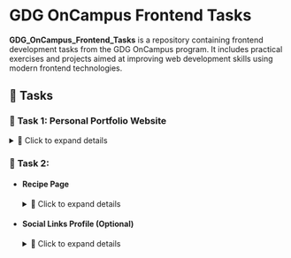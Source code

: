 # GDG OnCampus Frontend Tasks

**GDG_OnCampus_Frontend_Tasks** is a repository containing frontend development tasks from the GDG OnCampus program. It includes practical exercises and projects aimed at improving web development skills using modern frontend technologies.

## 🚀 Tasks

### 📌 **Task 1:** Personal Portfolio Website

<details>
  <summary>🔹 Click to expand details</summary>

#### 📝 General Requirements
- The website should be a **single-page portfolio** with navigation links to different sections.
- The design should be **clean and professional**.
- All content should be **SEO-friendly** and optimized for performance (**semantic HTML**).

#### 🏷️ Header Section
- Display a **logo** or **your name**.

#### 🗺️ Navigation Section
- Provide navigation links to:
  - About Me
  - Projects
  - Skills
  - Contact
- Links should be **clickable** and navigate to sections using `id` attributes.

#### 👤 About Me Section
- Include a **heading**: `About Me`.
- Add a **short introduction** about yourself.
- Display a **profile picture (`profile.jpg`)** with a width of **150px**.

#### 🏗️ Projects Section
- Include a **heading**: `My Projects`.
- Display at least **three projects**, each with:
  - A **title** (e.g., "Project 1").
  - A **short description**.

#### 🛠️ Skills Section
- Include a **heading**: `My Skills`.
- Display a **list of key skills** (e.g., HTML, CSS, JavaScript).

#### 📊 Projects Table Section
- Display a **table** with the following columns:
  - Project Name
  - Description
  - Technologies Used
- List at least **three projects** with relevant details.

#### 📞 Contact Section
- Include a **heading**: `Contact Me`.
- Provide a **contact form** with:
  - **Name** (Required, Text Input)
  - **Email** (Required, Email Input)
  - **Message** (Required, Textarea)
  - **Submit Button**

#### 🎥 Multimedia Section
- Include a **heading**: `Watch My Video`.
- Embed a **YouTube video** using an `iframe`.
- Add **audio or videos** about your favorite TV show.

#### ⚡ Footer Section
- Display **copyright information**: `© 2025 My Portfolio. All rights reserved.`
- Provide a **link to an external website**.
- Provide a **download link** for your resume (`resume.pdf`).

</details>

### 📌 **Task 2:** 
- #### Recipe Page

  <details>
    <summary>🔹 Click to expand details</summary>
    
    <div align="center">
      <img src="./Task 2/Recipe Page/assets/preview.jpg" width="90%">
    </div>
    
    This task will be a challenge from Frontend Mentor. Here is the challenge link: 
    https://www.frontendmentor.io/challenges/recipe-page-KiTsR8QQKm
    
    **Instructions:**
    - Download the project files.
    - Pay special attention to the style-guide file, as it contains all the details, colors, and elements you need.
    - Start coding, champion! 
    
    **Additional Requirement:**
    In the Preparation Time section, add a <span> inside and place the letter X inside it. Then, use the position property to move it to the top-right corner of the section.
    
    **Important Notes:**
    - You do not need to make the design responsive since we haven’t covered that yet.
    - It’s okay if your design is not 100% perfect. The goal is for you to practice and apply everything we learned in the session.
    
    Good luck!

  </details>

- #### Social Links Profile (Optional)

  <details>
    <summary>🔹 Click to expand details</summary>
    
    <div align="center">
      <img src="./Task 2/Social Links Profile/assets/preview.jpg" width="90%">
    </div>
    
    If you want to practice more and improve your skills, I highly recommend this challenge (not mandatory): 
    https://www.frontendmentor.io/challenges/social-links-profile-UG32l9m6dQ

    Happy coding !!

  </details>